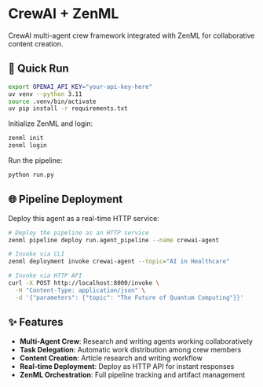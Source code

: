 # CrewAI + ZenML

CrewAI multi-agent crew framework integrated with ZenML for collaborative content creation.

## 🚀 Quick Run

```bash
export OPENAI_API_KEY="your-api-key-here"
uv venv --python 3.11
source .venv/bin/activate
uv pip install -r requirements.txt
```

Initialize ZenML and login:
```bash
zenml init
zenml login
```

Run the pipeline:
```bash
python run.py
```

## 🌐 Pipeline Deployment

Deploy this agent as a real-time HTTP service:

```bash
# Deploy the pipeline as an HTTP service
zenml pipeline deploy run.agent_pipeline --name crewai-agent

# Invoke via CLI
zenml deployment invoke crewai-agent --topic="AI in Healthcare"

# Invoke via HTTP API
curl -X POST http://localhost:8000/invoke \
  -H "Content-Type: application/json" \
  -d '{"parameters": {"topic": "The Future of Quantum Computing"}}'
```

## ✨ Features

- **Multi-Agent Crew**: Research and writing agents working collaboratively
- **Task Delegation**: Automatic work distribution among crew members
- **Content Creation**: Article research and writing workflow
- **Real-time Deployment**: Deploy as HTTP API for instant responses
- **ZenML Orchestration**: Full pipeline tracking and artifact management